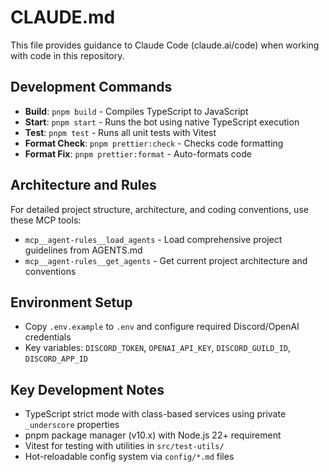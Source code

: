 # CLAUDE.md

This file provides guidance to Claude Code (claude.ai/code) when working with code in this repository.

## Development Commands

- **Build**: `pnpm build` - Compiles TypeScript to JavaScript
- **Start**: `pnpm start` - Runs the bot using native TypeScript execution
- **Test**: `pnpm test` - Runs all unit tests with Vitest
- **Format Check**: `pnpm prettier:check` - Checks code formatting
- **Format Fix**: `pnpm prettier:format` - Auto-formats code

## Architecture and Rules

For detailed project structure, architecture, and coding conventions, use these MCP tools:

- `mcp__agent-rules__load_agents` - Load comprehensive project guidelines from AGENTS.md
- `mcp__agent-rules__get_agents` - Get current project architecture and conventions

## Environment Setup

- Copy `.env.example` to `.env` and configure required Discord/OpenAI credentials
- Key variables: `DISCORD_TOKEN`, `OPENAI_API_KEY`, `DISCORD_GUILD_ID`, `DISCORD_APP_ID`

## Key Development Notes

- TypeScript strict mode with class-based services using private `_underscore` properties
- pnpm package manager (v10.x) with Node.js 22+ requirement
- Vitest for testing with utilities in `src/test-utils/`
- Hot-reloadable config system via `config/*.md` files
